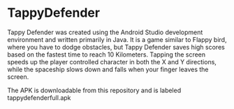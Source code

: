 # TappyDefender

Tappy Defender was created using the Android Studio development environment and written primarily in Java. It is a game similar to Flappy bird, where you have to dodge obstacles, but Tappy Defender saves high scores based on the fastest time to reach 10 Kilometers. Tapping the screen speeds up the player controlled character in both the X and Y directions, while the spaceship slows down and falls when your finger leaves the screen. 

The APK is downloadable from this repository and is labeled tappydefenderfull.apk
